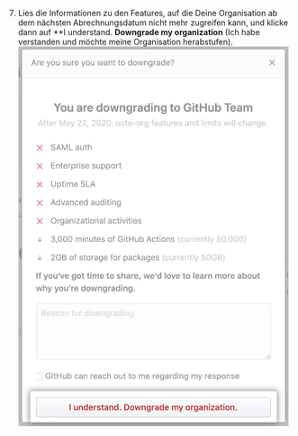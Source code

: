 7. Lies die Informationen zu den Features, auf die Deine Organisation ab dem nächsten Abrechnungsdatum nicht mehr zugreifen kann, und klicke dann auf **I understand. **Downgrade my organization** (Ich habe verstanden und möchte meine Organisation herabstufen). ![Schaltfläche „Downgrade“ (Herabstufen)](/assets/images/help/billing/downgrade-confirm-button.png)</li> </ol>
